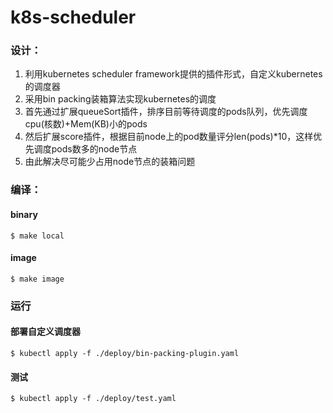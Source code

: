 # k8s-scheduler

### 设计：
1. 利用kubernetes scheduler framework提供的插件形式，自定义kubernetes的调度器
2. 采用bin packing装箱算法实现kubernetes的调度
3. 首先通过扩展queueSort插件，排序目前等待调度的pods队列，优先调度cpu(核数)+Mem(KB)小的pods
4. 然后扩展score插件，根据目前node上的pod数量评分len(pods)*10，这样优先调度pods数多的node节点
5. 由此解决尽可能少占用node节点的装箱问题

### 编译：

#### binary
```shell
$ make local
```

#### image
```shell
$ make image
```

### 运行

#### 部署自定义调度器
```shell
$ kubectl apply -f ./deploy/bin-packing-plugin.yaml
```

#### 测试
```shell
$ kubectl apply -f ./deploy/test.yaml
```
